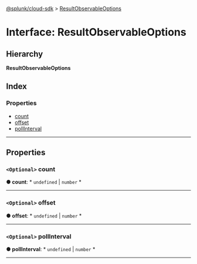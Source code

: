 [@splunk/cloud-sdk](../README.md) > [ResultObservableOptions](../interfaces/resultobservableoptions.md)

# Interface: ResultObservableOptions

## Hierarchy

**ResultObservableOptions**

## Index

### Properties

* [count](resultobservableoptions.md#count)
* [offset](resultobservableoptions.md#offset)
* [pollInterval](resultobservableoptions.md#pollinterval)

---

## Properties

<a id="count"></a>

### `<Optional>` count

**● count**: * `undefined` &#124; `number`
*

___
<a id="offset"></a>

### `<Optional>` offset

**● offset**: * `undefined` &#124; `number`
*

___
<a id="pollinterval"></a>

### `<Optional>` pollInterval

**● pollInterval**: * `undefined` &#124; `number`
*

___

